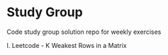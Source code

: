 # Study Group
Code study group solution repo for weekly exercises

I. Leetcode - K Weakest Rows in a Matrix
